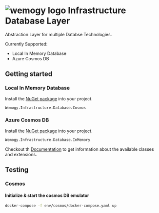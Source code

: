 # ![wemogy logo](https://wemogyimages.blob.core.windows.net/logos/wemogy-github-tiny.png) Infrastructure Database Layer

Abstraction Layer for multiple Databse Technologies.

Currently Supported:

- Local In Memory Database
- Azure Cosmos DB

## Getting started

### Local In Memory Database

Install the [NuGet package](https://www.nuget.org/packages/Wemogy.Infrastructure.Database.Cosmos) into your project.

```bash
Wemogy.Infrastructure.Database.Cosmos
```

### Azure Cosmos DB

Install the [NuGet package](https://www.nuget.org/packages/Wemogy.Infrastructure.Database.InMemory) into your project.

```bash
Wemogy.Infrastructure.Database.InMemory
```

Checkout th [Documentation](https://libs-core.docs.wemogy.com/) to get information about the available classes and extensions.

## Testing

### Cosmos

#### Initialize & start the cosmos DB emulator

```bash
docker-compose -f env/cosmos/docker-compose.yaml up
```
